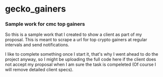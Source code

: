 # gecko_gainers
### Sample work for cmc top gainers

So this is a sample work that I created to show a client as part of my proposal. 
This is meant to scrape a url for top crypto gainers at regular intervals and send notifications.

I like to complete something once I start it, that's why I went ahead to do the project anyway, 
so I might be uploading the full code here if the client does not accept my proposal when I am sure the task is compeleted (Of course I will remove detailed client specs). 

